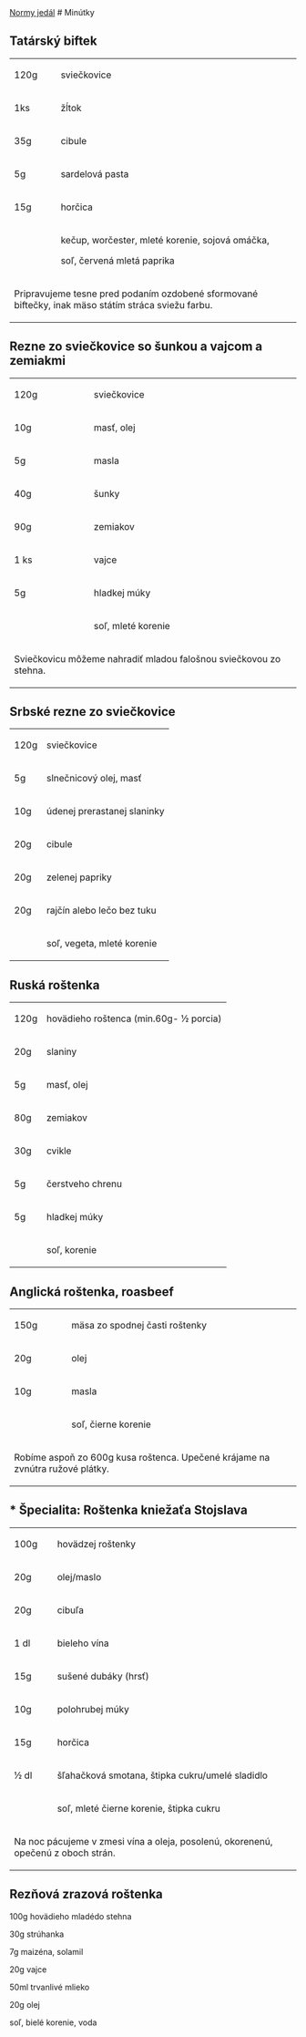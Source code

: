 <!doctype html>
<html lang="sk">
<head>
    <meta charset="utf8">
    <link rel="stylesheet" href="style.css">
    <meta name="viewport" content="width=device-width, initial-scale=1">
    <title>Minútky</title>
    <script src="scripts.js"></script>
</head>
<body>
<a href="." class="logo">Normy jedál</a>
# Minútky</h1>

## Tatárský biftek</h2>
<table>
    <tr>
        <td><p>120g</p></td>
        <td><p>sviečkovice</p></td>
    </tr>
    <tr>
        <td><p>1ks</p></td>
        <td><p>žĺtok</p></td>
    </tr>
    <tr>
        <td><p>35g</p></td>
        <td><p>cibule</p></td>
    </tr>
    <tr>
        <td><p>5g</p></td>
        <td><p>sardelová pasta</p></td>
    </tr>
    <tr>
        <td><p>15g</p></td>
        <td><p>horčica</p></td>
    </tr>
    <tr>
        <td></td>
        <td><p>kečup, worčester, mleté korenie, sojová omáčka,</p>
            <p>soľ, červená mletá paprika</p></td>
    </tr>
    <tr>
        <td colspan="2"><p>Pripravujeme tesne pred podaním ozdobené sformované biftečky, inak mäso státím stráca sviežu
            farbu.</p></td>
    </tr>
</table>

## Rezne zo sviečkovice so šunkou a vajcom a zemiakmi</h2>
<table>
    <tr>
        <td><p>120g</p></td>
        <td><p>sviečkovice</p></td>
    </tr>
    <tr>
        <td><p>10g</p></td>
        <td><p>masť, olej</p></td>
    </tr>
    <tr>
        <td><p>5g</p></td>
        <td><p>masla</p></td>
    </tr>
    <tr>
        <td><p>40g</p></td>
        <td><p>šunky</p></td>
    </tr>
    <tr>
        <td><p>90g</p></td>
        <td><p>zemiakov</p></td>
    </tr>
    <tr>
        <td><p>1 ks</p></td>
        <td><p>vajce</p></td>
    </tr>
    <tr>
        <td><p>5g</p></td>
        <td><p>hladkej múky</p></td>
    </tr>
    <tr>
        <td></td>
        <td><p>soľ, mleté korenie</p></td>
    </tr>
    <tr>
        <td colspan="2"><p>Sviečkovicu môžeme nahradiť mladou falošnou sviečkovou zo stehna.</p></td>
    </tr>
</table>

## Srbské rezne zo sviečkovice</h2>
<table>
    <tr>
        <td><p>120g</p></td>
        <td><p>sviečkovice</p></td>
    </tr>
    <tr>
        <td><p>5g</p></td>
        <td><p>slnečnicový olej, masť</p></td>
    </tr>
    <tr>
        <td><p>10g</p></td>
        <td><p>údenej prerastanej slaninky</p></td>
    </tr>
    <tr>
        <td><p>20g</p></td>
        <td><p>cibule</p></td>
    </tr>
    <tr>
        <td><p>20g</p></td>
        <td><p>zelenej papriky</p></td>
    </tr>
    <tr>
        <td><p>20g</p></td>
        <td><p>rajčín alebo lečo bez tuku</p></td>
    </tr>
    <tr>
        <td></td>
        <td><p>soľ, vegeta, mleté korenie</p></td>
    </tr>
</table>

## Ruská roštenka</h2>
<table>
    <tr>
        <td><p>120g</p></td>
        <td><p>hovädieho roštenca (min.60g- ½ porcia)</p></td>
    </tr>
    <tr>
        <td><p>20g</p></td>
        <td><p>slaniny</p></td>
    </tr>
    <tr>
        <td><p>5g</p></td>
        <td><p>masť, olej</p></td>
    </tr>
    <tr>
        <td><p>80g</p></td>
        <td><p>zemiakov</p></td>
    </tr>
    <tr>
        <td><p>30g</p></td>
        <td><p>cvikle</p></td>
    </tr>
    <tr>
        <td><p>5g</p></td>
        <td><p>čerstveho chrenu</p></td>
    </tr>
    <tr>
        <td><p>5g</p></td>
        <td><p>hladkej múky</p></td>
    </tr>
    <tr>
        <td></td>
        <td><p>soľ, korenie</p></td>
    </tr>
</table>

## Anglická roštenka, roasbeef</h2>
<table>
    <tr>
        <td><p>150g</p></td>
        <td><p>mäsa zo spodnej časti roštenky</p></td>
    </tr>
    <tr>
        <td><p>20g</p></td>
        <td><p>olej</p></td>
    </tr>
    <tr>
        <td><p>10g</p></td>
        <td><p>masla</p></td>
    </tr>
    <tr>
        <td></td>
        <td><p>soľ, čierne korenie</p></td>
    </tr>
    <tr>
        <td colspan="2"><p>Robíme aspoň zo 600g kusa roštenca. Upečené krájame na zvnútra ružové plátky.</p></td>
    </tr>
</table>

## <b>* Špecialita:</b> Roštenka kniežaťa Stojslava</h2>
<table>
    <tr>
        <td><p>100g</p></td>
        <td><p>hovädzej roštenky</p></td>
    </tr>
    <tr>
        <td><p>20g</p></td>
        <td><p>olej/maslo</p></td>
    </tr>
    <tr>
        <td><p>20g</p></td>
        <td><p>cibuľa</p></td>
    </tr>
    <tr>
        <td><p>1 dl</p></td>
        <td><p>bieleho vína</p></td>
    </tr>
    <tr>
        <td><p>15g</p></td>
        <td><p>sušené dubáky (hrsť)</p></td>
    </tr>
    <tr>
        <td><p>10g</p></td>
        <td><p>polohrubej múky</p></td>
    </tr>
    <tr>
        <td><p>15g</p></td>
        <td><p>horčica</p></td>
    </tr>
    <tr>
        <td><p>½ dl</p></td>
        <td><p>šľahačková smotana, štipka cukru/umelé sladidlo</p></td>
    </tr>
    <tr>
        <td></td>
        <td><p>soľ, mleté čierne korenie, štipka cukru</p></td>
    </tr>
    <tr>
        <td colspan="2"><p>Na noc pácujeme v zmesi vína a oleja, posolenú, okorenenú, opečenú z oboch strán.</p></td>
    </tr>
</table>

## Rezňová zrazová roštenka</h2>
<p>100g hovädieho mladédo stehna</p>
<p>30g strúhanka</p>
<p>7g maizéna, solamil</p>
<p>20g vajce</p>
<p>50ml trvanlivé mlieko</p>
<p>20g olej</p>
<p>soľ, bielé korenie, voda</p>
</body>
</html>
